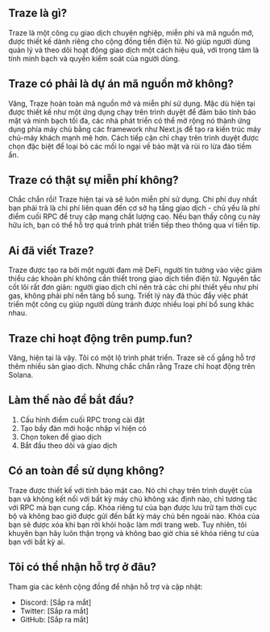 ## Traze là gì?
Traze là một công cụ giao dịch chuyên nghiệp, miễn phí và mã nguồn mở, được thiết kế dành riêng cho cộng đồng tiền điện tử. Nó giúp người dùng quản lý và theo dõi hoạt động giao dịch một cách hiệu quả, với trọng tâm là tính minh bạch và quyền kiểm soát của người dùng.

## Traze có phải là dự án mã nguồn mở không?
Vâng, Traze hoàn toàn mã nguồn mở và miễn phí sử dụng. Mặc dù hiện tại được thiết kế như một ứng dụng chạy trên trình duyệt để đảm bảo tính bảo mật và minh bạch tối đa, các nhà phát triển có thể mở rộng nó thành ứng dụng phía máy chủ bằng các framework như Next.js để tạo ra kiến trúc máy chủ-máy khách mạnh mẽ hơn. Cách tiếp cận chỉ chạy trên trình duyệt được chọn đặc biệt để loại bỏ các mối lo ngại về bảo mật và rủi ro lừa đảo tiềm ẩn.

## Traze có thật sự miễn phí không?
Chắc chắn rồi! Traze hiện tại và sẽ luôn miễn phí sử dụng. Chi phí duy nhất bạn phải trả là chi phí liên quan đến cơ sở hạ tầng giao dịch - chủ yếu là phí điểm cuối RPC để truy cập mạng chất lượng cao. Nếu bạn thấy công cụ này hữu ích, bạn có thể hỗ trợ quá trình phát triển tiếp theo thông qua ví tiền tip.

## Ai đã viết Traze?
Traze được tạo ra bởi một người đam mê DeFi, người tin tưởng vào việc giảm thiểu các khoản phí không cần thiết trong giao dịch tiền điện tử. Nguyên tắc cốt lõi rất đơn giản: người giao dịch chỉ nên trả các chi phí thiết yếu như phí gas, không phải phí nền tảng bổ sung. Triết lý này đã thúc đẩy việc phát triển một công cụ giúp người dùng tránh được nhiều loại phí bổ sung khác nhau.

## Traze chỉ hoạt động trên pump.fun?
Vâng, hiện tại là vậy. Tôi có một lộ trình phát triển. Traze sẽ cố gắng hỗ trợ thêm nhiều sàn giao dịch. Nhưng chắc chắn rằng Traze chỉ hoạt động trên Solana.

## Làm thế nào để bắt đầu?
1. Cấu hình điểm cuối RPC trong cài đặt
2. Tạo bầy đàn mới hoặc nhập ví hiện có
3. Chọn token để giao dịch
4. Bắt đầu theo dõi và giao dịch

## Có an toàn để sử dụng không?
Traze được thiết kế với tính bảo mật cao. Nó chỉ chạy trên trình duyệt của bạn và không kết nối với bất kỳ máy chủ không xác định nào, chỉ tương tác với RPC mà bạn cung cấp. Khóa riêng tư của bạn được lưu trữ tạm thời cục bộ và không bao giờ được gửi đến bất kỳ máy chủ bên ngoài nào. Khóa của bạn sẽ được xóa khi bạn rời khỏi hoặc làm mới trang web. Tuy nhiên, tôi khuyên bạn hãy luôn thận trọng và không bao giờ chia sẻ khóa riêng tư của bạn với bất kỳ ai.

## Tôi có thể nhận hỗ trợ ở đâu?
Tham gia các kênh cộng đồng để nhận hỗ trợ và cập nhật:
- Discord: [Sắp ra mắt]
- Twitter: [Sắp ra mắt]
- GitHub: [Sắp ra mắt]